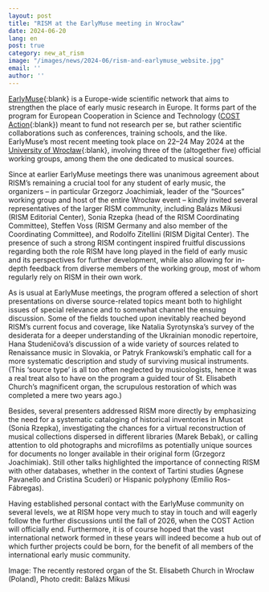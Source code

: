 ```yaml
---
layout: post
title: "RISM at the EarlyMuse meeting in Wrocław"
date: 2024-06-20
lang: en
post: true
category: new_at_rism
image: "/images/news/2024-06/rism-and-earlymuse_website.jpg"
email: ''
author: ''
---
```


[EarlyMuse](https://earlymuse.eu){:blank} is a Europe-wide scientific network that aims to strengthen the place of early music research in Europe. It forms part of the program for European Cooperation in Science and Technology ([COST Action](https://www.cost.eu/actions/CA21161){:blank}) meant to fund not research per se, but rather scientific collaborations such as conferences, training schools, and the like. EarlyMuse’s most recent meeting took place on 22–24 May 2024 at the [University of Wrocław](https://uwr.edu.pl/en/meeting-of-the-earlymuse-project-in-wroclaw){:blank}, involving three of the (altogether five) official working groups, among them the one dedicated to musical sources.

Since at earlier EarlyMuse meetings there was unanimous agreement about RISM’s remaining a crucial tool for any student of early music, the organizers – in particular Grzegorz Joachimiak, leader of the “Sources” working group and host of the entire Wrocław event – kindly invited several representatives of the larger RISM community, including Balázs Mikusi (RISM Editorial Center), Sonia Rzepka (head of the RISM Coordinating Committee), Steffen Voss (RISM Germany and also member of the Coordinating Committee), and Rodolfo Zitellini (RISM Digital Center). The presence of such a strong RISM contingent inspired fruitful discussions regarding both the role RISM have long played in the field of early music and its perspectives for further development, while also allowing for in-depth feedback from diverse members of the working group, most of whom regularly rely on RISM in their own work.

As is usual at EarlyMuse meetings, the program offered a selection of short presentations on diverse source-related topics meant both to highlight issues of special relevance and to somewhat channel the ensuing discussion. Some of the fields touched upon inevitably reached beyond RISM’s current focus and coverage, like Natalia Syrotynska’s survey of the desiderata for a deeper understanding of the Ukrainian monodic repertoire, Hana Studeničová’s discussion of a wide variety of sources related to Renaissance music in Slovakia, or Patryk Frankowski’s emphatic call for a more systematic description and study of surviving musical instruments. (This ‘source type’ is all too often neglected by musicologists, hence it was a real treat also to have on the program a guided tour of St. Elisabeth Church’s magnificent organ, the scrupulous restoration of which was completed a mere two years ago.)

Besides, several presenters addressed RISM more directly by emphasizing the need for a systematic cataloging of historical inventories in Muscat (Sonia Rzepka), investigating the chances for a virtual reconstruction of musical collections dispersed in different libraries (Marek Bebak), or calling attention to old photographs and microfilms as potentially unique sources for documents no longer available in their original form (Grzegorz Joachimiak). Still other talks highlighted the importance of connecting RISM with other databases, whether in the context of Tartini studies (Agnese Pavanello and Cristina Scuderi) or Hispanic polyphony (Emilio Ros-Fábregas).

Having established personal contact with the EarlyMuse community on several levels, we at RISM hope very much to stay in touch and will eagerly follow the further discussions until the fall of 2026, when the COST Action will officially end. Furthermore, it is of course hoped that the vast international network formed in these years will indeed become a hub out of which further projects could be born, for the benefit of all members of the international early music community.

Image: The recently restored organ of the St. Elisabeth Church in Wrocław (Poland), Photo credit: Balázs Mikusi
